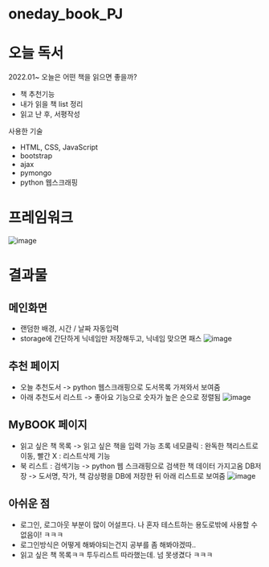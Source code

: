 # oneday_book_PJ
# 오늘 독서

2022.01~
오늘은 어떤 책을 읽으면 좋을까? 
- 책 추천기능
- 내가 읽을 책 list 정리
- 읽고 난 후, 서평작성

사용한 기술
- HTML, CSS, JavaScript 
- bootstrap 
- ajax
- pymongo
- python 웹스크래핑


# 프레임워크
![image](https://user-images.githubusercontent.com/85012454/155479966-dc4d2888-940a-435b-b56e-0c01688c5e7c.png)


# 결과물

## 메인화면
 - 랜덤한 배경, 시간 / 날짜 자동입력
 - storage에 간단하게 닉네임만 저장해두고, 닉네임 맞으면 패스
![image](https://user-images.githubusercontent.com/85012454/155480329-6ce5a0bc-5ac0-4831-85b4-1b452f493f4f.png)



## 추천 페이지
- 오늘 추천도서 -> python 웹스크래핑으로 도서목록 가져와서 보여줌 
- 아래 추천도서 리스트 -> 좋아요 기능으로 숫자가 높은 순으로 정렬됨
![image](https://user-images.githubusercontent.com/85012454/155479644-d4bde747-7b48-4900-ace4-37b5a83257e2.png)


## MyBOOK 페이지
- 읽고 싶은 책 목록 -> 읽고 싶은 책을 입력 가능
           초록 네모클릭 : 완독한 책리스트로 이동, 빨간 X : 리스트삭제 기능
- 북 리스트 : 검색기능 -> python 웹 스크래핑으로 검색한 책 데이터 가지고옴
            DB저장 -> 도서명, 작가, 책 감상평을 DB에 저장한 뒤 아래 리스트로 보여줌
![image](https://user-images.githubusercontent.com/85012454/155479904-b6ecf5bf-7987-4c13-9048-a1c218d14c52.png)

 
 
## 아쉬운 점 
- 로그인, 로그아웃 부분이 많이 어설프다. 나 혼자 테스트하는 용도로밖에 사용할 수 없음이! ㅋㅋㅋ
- 로그인방식은 어떻게 해봐야되는건지 공부를 좀 해봐야겠따..
- 읽고 싶은 책 목록ㅋㅋ 투두리스트 따라했는데. 넘 못생겼다 ㅋㅋㅋ
